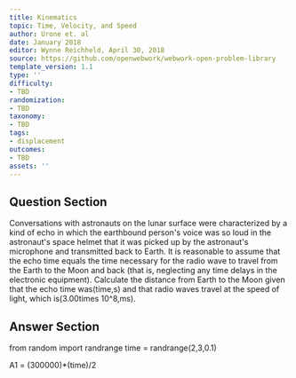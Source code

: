 ```yaml
---
title: Kinematics
topic: Time, Velocity, and Speed
author: Urone et. al
date: January 2018
editor: Wynne Reichheld, April 30, 2018
source: https://github.com/openwebwork/webwork-open-problem-library
template_version: 1.1
type: ''
difficulty:
- TBD
randomization:
- TBD
taxonomy:
- TBD
tags:
- displacement
outcomes:
- TBD
assets: ''
---
```


## Question Section 

Conversations with astronauts on the lunar surface were characterized by a kind of echo in which the earthbound person's voice was so loud in the astronaut's space helmet that it was picked up by the astronaut's microphone and transmitted back to Earth. It is reasonable to assume that the echo time equals the time necessary for the radio wave to travel from the Earth to the Moon and back (that is, neglecting any time delays in the electronic equipment). Calculate the distance from Earth to the Moon given that the echo time was(time,s) and that radio waves travel at the speed of light, which is(3.00times 10^8,ms).



## Answer Section

from random import randrange
time = randrange(2,3,0.1)

A1 = (300000)*(time)/2
